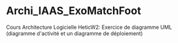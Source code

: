 # Archi_IAAS_ExoMatchFoot
Cours Architecture Logicielle HeticW2: Exercice de diagramme UML (diagramme d'activité et un diagramme de déploiement)
